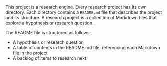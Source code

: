 This project is a research engine. Every research project has its own directory.
Each directory contains a `README.md` file that describes the project and its structure.
A research project is a collection of Markdown files that explore a hypothesis or research question.

The README file is structured as follows:
- A hypothesis or research question
- A table of contents in the README.md file, referencing each Markdown file in the project
- A backlog of items to research next